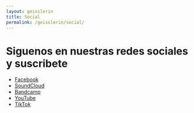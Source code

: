```yaml
---
layout: geisslerin
title: Social
permalink: /geisslerin/social/
---
```

# Siguenos en nuestras redes sociales y suscribete

<ul>
    <li><a href="https://www.facebook.com/geisslerin.metalband" target="_blank">Facebook</a></li>
    <li><a href="https://soundcloud.com/geisslerin-metal-band" target="_blank">SoundCloud</a></li>
    <li><a href="https://geisslerin.bandcamp.com/" target="_blank">Bandcamp</a></li>
    <li><a href="https://www.youtube.com/channel/UCF2DNSED0G-cLLu2nq9SQnw" target="_blank">YouTube</a></li>
    <li><a href="https://tiktok.com/@geisslerinmetalband" target="_blank">TikTok</a></li>
</ul>